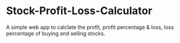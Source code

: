 # Stock-Profit-Loss-Calculator
 A simple web app to calclate the profit, profit percentage & loss, loss percentage of buying and selling stocks.
